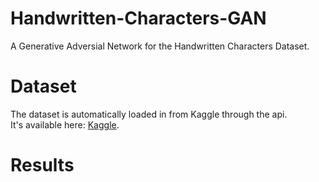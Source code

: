 # Handwritten-Characters-GAN
A Generative Adversial Network for the Handwritten Characters Dataset.

# Dataset
The dataset is automatically loaded in from Kaggle through the api.  
It's available here: [Kaggle](https://www.kaggle.com/datasets/sachinpatel21/az-handwritten-alphabets-in-csv-format).

# Results
